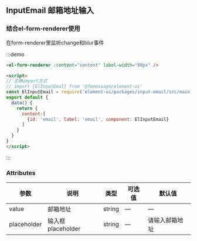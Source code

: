 ## InputEmail 邮箱地址输入

### 结合el-form-renderer使用

在form-renderer里监听change和blur事件

:::demo

```html
<el-form-renderer :content="content" label-width="80px" />

<script>
// 正确import方式
// import {ElInputEmal} from '@femessage/element-ui'
const ElInputEmail = require('element-ui/packages/input-email/src/main.vue').default
export default {
  data() {
    return {
      content:[
        {id: 'email', label: 'email', component: ElInputEmail}
      ]
    }
  }
}
</script>
```

:::

### Attributes

| 参数      |   说明    |  类型     | 可选值       | 默认值   |
|---------- | -------- |---------- |-------------  |-------- |
| value | 邮箱地址 | string   |  —  |  —  |
| placeholder | 输入框placeholder | string   |  —  |  请输入邮箱地址  |
